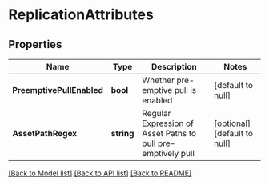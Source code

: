 # ReplicationAttributes

## Properties
Name | Type | Description | Notes
------------ | ------------- | ------------- | -------------
**PreemptivePullEnabled** | **bool** | Whether pre-emptive pull is enabled | [default to null]
**AssetPathRegex** | **string** | Regular Expression of Asset Paths to pull pre-emptively pull | [optional] [default to null]

[[Back to Model list]](../README.md#documentation-for-models) [[Back to API list]](../README.md#documentation-for-api-endpoints) [[Back to README]](../README.md)


